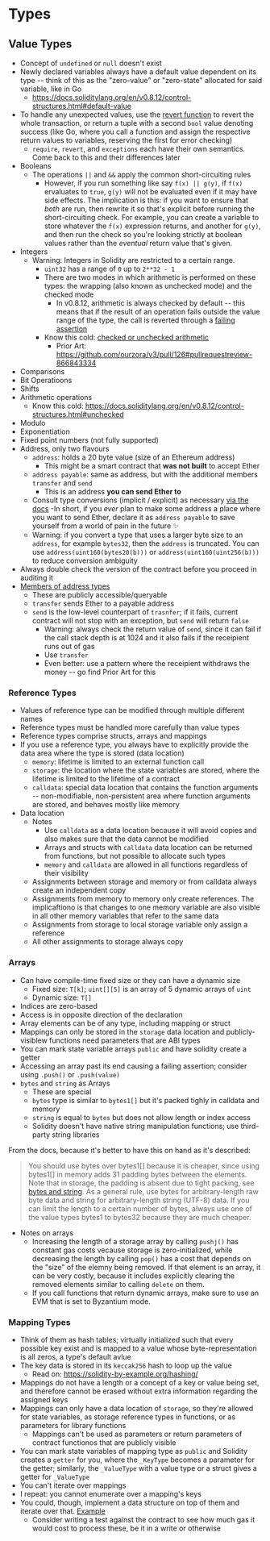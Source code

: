 # Types

## Value Types

- Concept of `undefined` or `null` doesn't exist
- Newly declared variables always have a default value dependent on its type -- think of this as the "zero-value" or "zero-state" allocated for said variable, like in Go
  - https://docs.soliditylang.org/en/v0.8.12/control-structures.html#default-value
- To handle any unexpected values, use the [revert function](https://docs.soliditylang.org/en/v0.8.12/control-structures.html#assert-and-require) to revert the whole transaction, or return a tuple with a second `bool` value denoting success (like Go, where you call a function and assign the respective return values to variables, reserving the first for error checking)
  - `require`, `revert`, and `exceptions` each have their own semantics. Come back to this and their differences later
- Booleans
  - The operations `||` and `&&` apply the common short-circuiting rules
    - However, if you run something like say `f(x) || g(y)`, if `f(x)` ervaluates to `true`, `g(y)` will not be evaluated even if it may have side effects. The implication is this: if you want to ensure that _both_ are run, then rewrite it so that's explicit before running the short-circuiting check. For example, you can create a variable to store whatever the `f(x)` expression returns, and another for `g(y)`, and then run the check so you're looking strictly at boolean values rather than the _eventual_ return value that's given.
- Integers
  - Warning: Integers in Solidity are restricted to a certain range.
    - `uint32` has a range of `0` up to `2**32 - 1`
    - There are two modes in which arithmetic is performed on these types: the wrapping (also known as unchecked mode) and the checked mode
      - In v0.8.12, arithmetic is always checked by default -- this means that if the result of an operation fails outside the value range of the type, the call is reverted through a [failing assertion](https://docs.soliditylang.org/en/v0.8.12/control-structures.html#assert-and-require)
    - Know this cold: [checked or unchecked arithmetic](https://docs.soliditylang.org/en/v0.8.12/control-structures.html#unchecked)
      - Prior Art: https://github.com/ourzora/v3/pull/126#pullrequestreview-866843334
- Comparisons
- Bit Operatioons
- Shifts
- Arithmetic operations
  - Know this cold: https://docs.soliditylang.org/en/v0.8.12/control-structures.html#unchecked
- Modulo
- Exponentiation
- Fixed point numbers (not fully supported)
- Address, only two flavours
  - `address`: holds a 20 byte value (size of an Ethereum address)
    - This might be a smart contract that **was not built** to accept Ether
  - `address payable`: same as address, but with the additional members `transfer` and `send`
    - This is an address **you can send Ether to**
  - Consult type conversions (implicit / explicit) as necessary [via the docs](https://docs.soliditylang.org/en/v0.8.12/types.html#address)
    -In short, if you _ever_ plan to make some address a place where you want to send Ether, declare it as `address payable` to save yourself from a world of pain in the future ✨
  - Warning: if you convert a type that uses a larger byte size to an `address`, for example `bytes32`, then the `address` is truncated. You can use `address(uint160(bytes20(b)))` or `address(uint160(uint256(b)))` to reduce conversion ambiguity
- Always double check the version of the contract before you proceed in auditing it
- [Members of address types](https://docs.soliditylang.org/en/v0.8.12/units-and-global-variables.html#address-related)
  - These are publicly accessible/queryable
  - `transfer` sends Ether to a payable address
  - `send` is the low-level counterpart of `trasnfer`; if it fails, current contract will not stop with an exception, but `send` will return `false`
    - Warning: always check the return value of `send`, since it can fail if the call stack depth is at 1024 and it also fails if the receipient runs out of gas
    - Use `transfer`
    - Even better: use a pattern where the receipient withdraws the money -- go find Prior Art for this

### Reference Types

- Values of reference type can be modified through multiple different names
- Reference types must be handled more carefully than value types
- Reference types comprise structs, arrays and mappings
- If you use a reference type, you always have to explicitly provide the data area where the type is stored (data location)
  - `memory`: lifetime is limited to an external function call
  - `storage`: the location where the state variables are stored, where the lifetime is limited to the lifetime of a contract
  - `calldata`: special data location that contains the function arguments -- non-modifiable, non-persistent area where function arguments are stored, and behaves mostly like memory
- Data location
  - Notes
    - Use `calldata` as a data location because it will avoid copies and also makes sure that the data cannot be modified
    - Arrays and structs with `calldata` data location can be returned from functions, but not possible to allocate such types
    - `memory` and `calldata` are allowed in all functions regardless of their visibility
  - Assignments between storage and memory or from calldata always create an independent copy
  - Assignments from memory to memory only create references. The implicaftiono is that changes to one memory variable are also visible in all other memory variables that refer to the same data
  - Assignments from storage to local storage variable only assign a reference
  - All other assignments to storage always copy

### Arrays

- Can have compile-time fixed size or they can have a dynamic size
  - Fixed size: `T[k]`; `uint[][5]` is an array of 5 dynamic arrays of `uint`
  - Dynamic size: `T[]`
- Indices are zero-based
- Access is in opposite direction of the declaration
- Array elements can be of any type, including mapping or struct
- Mappings can only be stored in the `storage` data location and publicly-visiblew functions need parameters that are ABI types
- You can mark state variable arrays `public` and have solidity create a getter
- Accessing an array past its end causing a failing assertion; consider using `.push()` or `.push(value)`
- `bytes` and `string` as Arrays
  - These are special
  - `bytes` type is similar to `bytes1[]` but it's packed tighly in calldata and memory
  - `string` is equal to `bytes` but does not allow length or index access
  - Solidity doesn't have native string manipulation functions; use third-party string libraries

From the docs, because it's better to have this on hand as it's described:

> You should use bytes over bytes1[] because it is cheaper, since using bytes1[] in memory adds 31 padding bytes between the elements. Note that in storage, the padding is absent due to tight packing, see [bytes and string](https://docs.soliditylang.org/en/v0.8.12/internals/layout_in_storage.html#bytes-and-string). As a general rule, use bytes for arbitrary-length raw byte data and string for arbitrary-length string (UTF-8) data. If you can limit the length to a certain number of bytes, always use one of the value types bytes1 to bytes32 because they are much cheaper.

- Notes on arrays
  - Increasing the length of a storage array by calling `pushj()` has constant gas costs vecause storage is zero-initialized, while decreasing the length by calling `pop()` has a cost that depends on the "size" of the elemny being removed. If that element is an array, it can be very costly, because it includes explicitly clearing the removed elements similar to calling `delete` on them.
  - If you call functions that return dynamic arrays, make sure to use an EVM that is set to Byzantium mode.

### Mapping Types

- Think of them as hash tables; virtually initialized such that every possible key exist and is mapped to a value whose byte-representation is all zeros, a type's default avlue
- The key data is stored in its `keccak256` hash to loop up the value
  - Read on: https://solidity-by-example.org/hashing/
- Mappings do not have a length or a concept of a key or value being set, and therefore cannot be erased without extra information regarding the assigned keys
- Mappings can only have a data location of `storage`, so they're allowed for state variables, as storage reference types in functions, or as parameters for library functions
  - Mappings can't be used as parameters or return parameters of contract functionos that are publicly visible
- You can mark state variables of mapping type as `public` and Solidity creates a `getter` for you, where the `_KeyType` becomes a parameter for the getter; similarly, the `_ValueType` with a value type or a struct gives a getter for `_ValueType`
- You can't iterate over mappings
- I repeat: you cannot enumerate over a mapping's keys
- You could, though, implement a data structure on top of them and iterate over that. [Example](https://docs.soliditylang.org/en/v0.8.12/types.html#iterable-mappings)
  - Consider writing a test against the contract to see how much gas it would cost to process these, be it in a write or otherwise